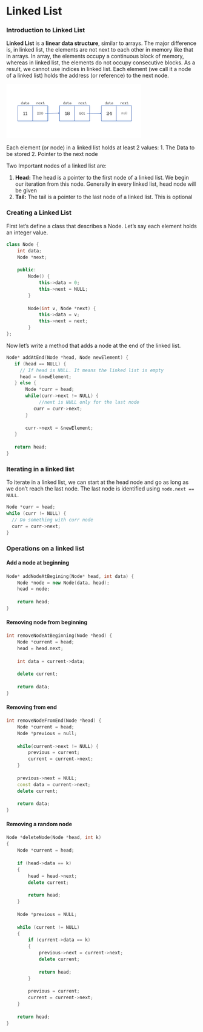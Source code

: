 # Linked List

### Introduction to Linked List

**Linked List** is a **linear data structure**, similar to arrays. The major difference is, in linked list, the elements are not next to each other in memory like that in arrays. In array, the elements occupy a continuous block of memory, whereas in linked list, the elements do not occupy consecutive blocks. As a result, we cannot use indices in linked list. Each element (we call it a node of a linked list) holds the address (or reference) to the next node. 

![](images/images.png)

Each element (or node) in a linked list holds at least 2 values:
    1. The Data to be stored
    2. Pointer to the next node

Two Important nodes of a linked list are:
1. **Head:** The head is a pointer to the first node of a linked list. We begin our iteration from this node. Generally in every linked list, head node will be given
2. **Tail:** The tail is a pointer to the last node of a linked list. This is optional 

### Creating a Linked List

First let’s define a class that describes a Node. Let’s say each element holds an integer value.

``` cpp
class Node {
    int data;
    Node *next;

    public:
        Node() {
            this->data = 0;
            this->next = NULL;
        }

        Node(int v, Node *next) {
            this->data = v;
            this->next = next;
        }
};
```

Now let’s write a method that adds a node at the end of the linked list.
``` cpp
Node* addAtEnd(Node *head, Node newElement) {
   if (head == NULL) {
     // If head is NULL. It means the linked list is empty
     head = &newElement;
   } else {
	   Node *curr = head;
	   while(curr->next != NULL) {
		    //next is NULL only for the last node
	      curr = curr->next;
	   }
	   
	   curr->next = &newElement;
   }
   
   return head;
}
```

### Iterating in a linked list
To iterate in a linked list, we can start at the head node and go as long as we don’t reach the last node. The last node is identified using `node.next == NULL`.

``` cpp
Node *curr = head;
while (curr != NULL) {
  // Do something with curr node
  curr = curr->next;
}
```

### Operations on a linked list
#### Add a node at beginning
``` cpp
Node* addNodeAtBegining(Node* head, int data) {
    Node *node = new Node(data, head);
    head = node;

    return head;
}
```

#### Removing node from beginning
``` cpp
int removeNodeAtBeginning(Node *head) {
    Node *current = head;
    head = head.next;

    int data = current->data;

    delete current;

    return data;
}
```

#### Removing from end
``` cpp
int removeNodeFromEnd(Node *head) {
    Node *current = head;
    Node *previous = null;
    
    while(current->next != NULL) {
        previous = current;
        current = current->next;
    }

    previous->next = NULL;
    const data = current->next;
    delete current;
    
    return data;
}
```

#### Removing a random node
``` cpp
Node *deleteNode(Node *head, int k)
{
    Node *current = head;

    if (head->data == k)
    {
        head = head->next;
        delete current;

        return head;
    }

    Node *previous = NULL;

    while (current != NULL)
    {
        if (current->data == k)
        {
            previous->next = current->next;
            delete current;

            return head;
        }

        previous = current;
        current = current->next;
    }

    return head;
}
```